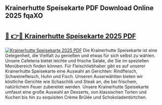 ## Krainerhutte Speisekarte PDF Download Online 2025 fqaXO

# <h2><a href="http://gcdusfx.nevu.top/?p=Krainerhutte+Speisekarte">🔗 👉🔴 Krainerhutte Speisekarte 2025 PDF</a></h2>

[![Krainerhutte Speisekarte 2025 PDF](https://i.imgur.com/dBaPXMq.png)](http://gcdusfx.nevu.top/?p=Krainerhutte+Speisekarte)
Die Krainerhutte Speisekarte ist eine Gelegenheit, die Vielfalt zu genießen und etwas für sich selbst zu wählen. Unsere Cafeteria bietet leichte und frische Salate, die Sie im speziellen Menübereich finden können. Für Fleischliebhaber gibt es auf unserer Krainerhutte Speisekarte eine Auswahl an Gerichten: Rindfleisch, Schweinefleisch, Huhn und Fisch. Unseren Auserwählten bieten wir köstliche Gerichte wie Schaschlik und Steak an, die bei frischem, natürlichem Feuer zubereitet werden. Unsere Krainerhutte Speisekarte umfasst eine große Auswahl an Desserts, von klassischen Torten und Kuchen bis hin zu exquisiten Crème Brûlée und Schokoladentörtchen.
